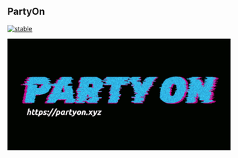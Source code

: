 ## PartyOn

[![stable](http://badges.github.io/stability-badges/dist/stable.svg)](http://github.com/badges/stability-badges)


![](images/partyon-glitch-w-url-black-tight.png)

